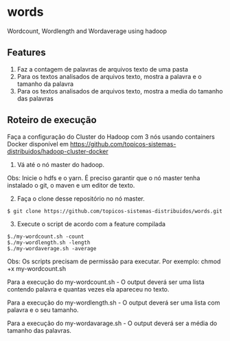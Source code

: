 # words
Wordcount, Wordlength and Wordaverage using hadoop

Features
---
1. Faz a contagem de palavras de arquivos texto de uma pasta
2. Para os textos analisados de arquivos texto, mostra a palavra e o tamanho da palavra
3. Para os textos analisados de arquivos texto, mostra a media do tamanho das palavras

Roteiro de execução
---
Faça a configuração do Cluster do Hadoop com 3 nós usando containers Docker disponível em https://github.com/topicos-sistemas-distribuidos/hadoop-cluster-docker

1. Vá até o nó master do hadoop. 

Obs: Inicie o hdfs e o yarn. É preciso garantir que o nó master tenha instalado o git, o maven e um editor de texto.  

2. Faça o clone desse repositório no nó master.
```
$ git clone https://github.com/topicos-sistemas-distribuidos/words.git
```

3. Execute o script de acordo com a feature compilada
```
$./my-wordcount.sh -count
$./my-wordlength.sh -length
$./my-wordaverage.sh -average
```

Obs: Os scripts precisam de permissão para executar. Por exemplo: chmod +x my-wordcount.sh

Para a execução do my-wordcount.sh - O output deverá ser uma lista contendo palavra e quantas vezes ela apareceu no texto.

Para a execução do my-wordlength.sh - O output deverá ser uma lista com palavra e o seu tamanho.

Para a execução do my-wordavarage.sh - O output deverá ser a média do tamanho das palavras.  
